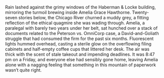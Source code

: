 Rain lashed against the grimy windows of the Haberman & Locke building, mirroring the turmoil brewing inside Amelia Grace Hawthorne.  Twenty-seven stories below, the Chicago River churned a muddy grey, a fitting reflection of the ethical quagmire she was wading through. Amelia, a paralegal with barely two years under her belt, sat hunched over a stack of documents related to the Peterson vs. OmniCorp case, a David-and-Goliath struggle that had consumed the firm for the past six months.  Fluorescent lights hummed overhead, casting a sterile glow on the overflowing filing cabinets and half-empty coffee cups that littered her desk.  The air was thick with the scent of stale takeout and impending deadlines.  It was 8:47 pm on a Friday, and everyone else had sensibly gone home, leaving Amelia alone with a nagging feeling that something in this mountain of paperwork wasn’t quite right.
